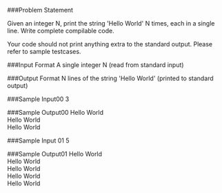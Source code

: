 ###Problem Statement

Given an integer N, print the string 'Hello World' N times, each in a single line. Write complete compilable code.

Your code should not print anything extra to the standard output. Please refer to sample testcases.

###Input Format
A single integer N (read from standard input)

###Output Format
N lines of the string 'Hello World' (printed to standard output)

###Sample Input00
3

###Sample Output00
Hello World  
Hello World  
Hello World  

###Sample Input 01
5

###Sample Output01
Hello World  
Hello World  
Hello World  
Hello World  
Hello World  
